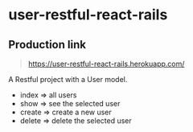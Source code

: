# user-restful-react-rails

## Production link
> https://user-restful-react-rails.herokuapp.com/

A Restful project with a User model.
- index => all users
- show => see the selected user
- create => create a new user
- delete => delete the selected user
